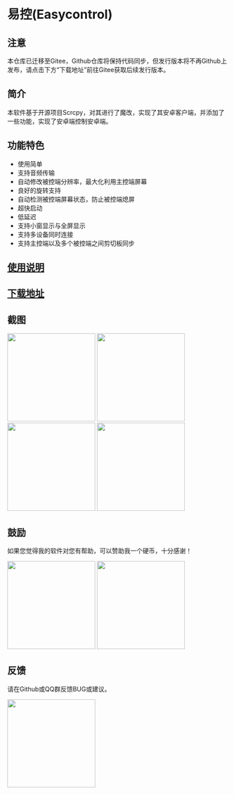 # 易控(Easycontrol)

## 注意

本仓库已迁移至Gitee，Github仓库将保持代码同步，但发行版本将不再Github上发布，请点击下方“下载地址”前往Gitee获取后续发行版本。

## 简介

本软件基于开源项目Scrcpy，对其进行了魔改，实现了其安卓客户端，并添加了一些功能，实现了安卓端控制安卓端。

## 功能特色

- 使用简单
- 支持音频传输
- 自动修改被控端分辨率，最大化利用主控端屏幕
- 良好的旋转支持
- 自动检测被控端屏幕状态，防止被控端熄屏
- 超快启动
- 低延迟
- 支持小窗显示与全屏显示
- 支持多设备同时连接
- 支持主控端以及多个被控端之间剪切板同步

## [使用说明](https://gitee.com/mingzhixianweb/easycontrol/blob/master/HOW_TO_USE.md)

## [下载地址](https://gitee.com/mingzhixianweb/easycontrol/releases)

## 截图
<img src="https://gitee.com/mingzhixianweb/easycontrol/raw/master/pic/screenshot/main.webp" width="200px">
<img src="https://gitee.com/mingzhixianweb/easycontrol/raw/master/pic/screenshot/small.webp" width="200px">
<img src="https://gitee.com/mingzhixianweb/easycontrol/raw/master/pic/screenshot/mini.webp" width="200px">
<img src="https://gitee.com/mingzhixianweb/easycontrol/raw/master/pic/screenshot/full.webp" width="200px">

## 鼓励

如果您觉得我的软件对您有帮助，可以赞助我一个硬币，十分感谢！

<img src="https://gitee.com/mingzhixianweb/easycontrol/raw/master/pic/other/wechat.webp" width="200px">
<img src="https://gitee.com/mingzhixianweb/easycontrol/raw/master/pic/other/alipay.webp" width="200px">

## 反馈

请在Github或QQ群反馈BUG或建议。

<img src="https://gitee.com/mingzhixianweb/easycontrol/raw/master/pic/other/qq.webp" width="200px">